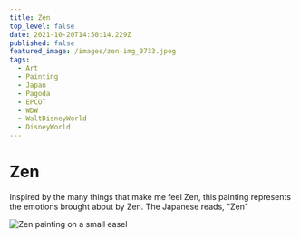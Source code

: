```yaml
---
title: Zen
top_level: false
date: 2021-10-20T14:50:14.229Z
published: false
featured_image: /images/zen-img_0733.jpeg
tags:
  - Art
  - Painting
  - Japan
  - Pagoda
  - EPCOT
  - WDW
  - WaltDisneyWorld
  - DisneyWorld
---
```

# Zen

Inspired by the many things that make me feel Zen, this painting represents the emotions brought about by Zen. The Japanese reads, "Zen"

![Zen painting on a small easel](/images/zen-img_0736.jpeg "Zen painting on a small easel")